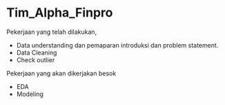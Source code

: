 # Tim_Alpha_Finpro

Pekerjaan yang telah dilakukan,
- Data understanding dan pemaparan introduksi dan problem statement.
- Data Cleaning
- Check outlier


Pekerjaan yang akan dikerjakan besok
- EDA
- Modeling

